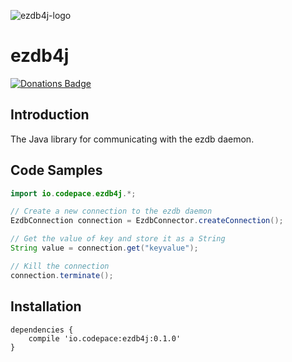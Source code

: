 ![ezdb4j-logo](https://i.imgur.com/JWfljkT.png)

# ezdb4j
[![Donations Badge](https://yourdonation.rocks/images/badge.svg)](https://carterbrainerd.me/donations)

## Introduction

The Java library for communicating with the ezdb daemon.

## Code Samples

```java
import io.codepace.ezdb4j.*;

// Create a new connection to the ezdb daemon
EzdbConnection connection = EzdbConnector.createConnection();

// Get the value of key and store it as a String
String value = connection.get("keyvalue");

// Kill the connection
connection.terminate();
```

## Installation

```
dependencies {
    compile 'io.codepace:ezdb4j:0.1.0'
}
```
